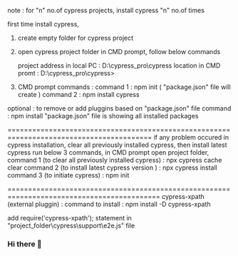 
note : for "n" no.of cypress projects, install cypress "n" no.of times

first time install cypress,

1) create empty folder for cypress project
2) open cypress project folder in CMD prompt, follow below commands
    
    project address in local PC   :   D:\cypress_pro\cypress
    location in  CMD  promt        :  D:\cypress_pro\cypress>

3) CMD prompt commands :
command 1 : npm init  ( "package.json"  file will create )
command 2 : npm install cypress  

optional  : to remove or add pluggins based on "package.json" file
command   :  npm install 
"package.json"  file is showing all installed packages

=========================================================================================
if any problem occured in cypress installation,
clear all previously installed cypress, then install latest cypress
run below 3 commands,
in CMD prompt open project folder,
command 1 (to clear all previously installed cypress)  :  npx cypress cache clear
command 2  (to install latest cypress version ) :  npx cypress install
command 3 (to initiate cypress)      :     npm init

===========================================================================================
cypress-xpath  (external pluggin)   :
command to install   :  npm install -D cypress-xpath

add      require('cypress-xpath');      statement in       "project_folder\cypress\support\e2e.js"     file

### Hi there 👋

<!--
**haricypress/haricypress** is a ✨ _special_ ✨ repository because its `README.md` (this file) appears on your GitHub profile.

Here are some ideas to get you started:

- 🔭 I’m currently working on ...
- 🌱 I’m currently learning ...
- 👯 I’m looking to collaborate on ...
- 🤔 I’m looking for help with ...
- 💬 Ask me about ...
- 📫 How to reach me: ...
- 😄 Pronouns: ...
- ⚡ Fun fact: ...
-->
